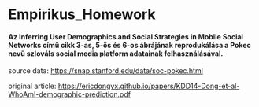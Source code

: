 # Empirikus_Homework

#### Az Inferring User Demographics and Social Strategies in Mobile Social Networks című cikk 3-as, 5-ös és 6-os ábrájának reprodukálása a Pokec nevű szlováls social media platform adatainak felhasználásával.
source data: https://snap.stanford.edu/data/soc-pokec.html

original article: https://ericdongyx.github.io/papers/KDD14-Dong-et-al-WhoAmI-demographic-prediction.pdf
